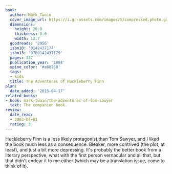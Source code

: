 ```yaml
---
book:
  author: Mark Twain
  cover_image_url: https://i.gr-assets.com/images/S/compressed.photo.goodreads.com/books/1546096879l/2956._SX98_.jpg
  dimensions:
    height: 20.0
    thickness: 0.6
    width: 12.7
  goodreads: '2956'
  isbn10: '0142437174'
  isbn13: '9780142437179'
  pages: 327
  publication_year: '1884'
  spine_color: '#a68768'
  tags:
  - kids
  title: The Adventures of Huckleberry Finn
plan:
  date_added: '2015-04-17'
related_books:
- book: mark-twain/the-adventures-of-tom-sawyer
  text: The companion book.
review:
  date_read:
  - 2003-04-01
  rating: 3
---
```


Huckleberry Finn is a less likely protagonist than Tom Sawyer, and I liked the book much less as a consequence. Bleaker,
more contrived (the plot, at least), and just a bit more depressing. It's probably the better book from a literary
perspective, what with the first person vernacular and all that, but that didn't endear it to me either (which may be a
translation issue, come to think of it).
